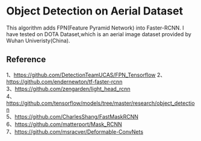 # Object Detection on Aerial Dataset  
This algorithm adds FPN(Feature Pyramid Network) into Faster-RCNN.
I have tested on DOTA Dataset,which is an aerial image dataset provided by Wuhan Univeristy(China).

## Reference
1、https://github.com/DetectionTeamUCAS/FPN_Tensorflow
2、https://github.com/endernewton/tf-faster-rcnn   
3、https://github.com/zengarden/light_head_rcnn   
4、https://github.com/tensorflow/models/tree/master/research/object_detection        
5、https://github.com/CharlesShang/FastMaskRCNN       
6、https://github.com/matterport/Mask_RCNN      
7、https://github.com/msracver/Deformable-ConvNets         
